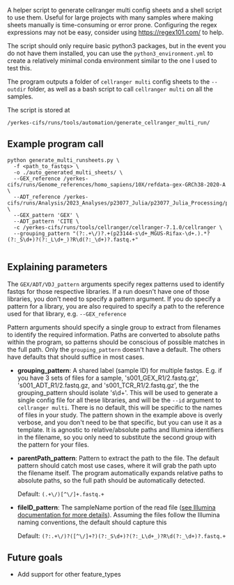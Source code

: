 A helper script to generate cellranger multi config sheets and a shell script to use them.
Useful for large projects with many samples where making sheets manually is time-consuming or error prone.
Configuring the regex expressions may not be easy, consider using https://regex101.com/ to help.

The script should only require basic python3 packages, but in the event you do not have them 
installed, you can use the `python3_environment.yml` to create a relatively minimal conda environment similar to the one
I used to test this.

The program outputs a folder of `cellranger multi` config sheets to the `--outdir` folder, as well
as a bash script to call `cellranger multi` on all the samples.

The script is stored at

`/yerkes-cifs/runs/tools/automation/generate_cellranger_multi_run/`

## Example program call
```
python generate_multi_runsheets.py \
  -f <path_to_fastqs> \
  -o ./auto_generated_multi_sheets/ \
  --GEX_reference /yerkes-cifs/runs/Genome_references/homo_sapiens/10X/refdata-gex-GRCh38-2020-A \
  --ADT_reference /yerkes-cifs/runs/Analysis/2023_Analyses/p23077_Julia/p23077_Julia_Processing/p23077_Julia_vdj_feature_ref.csv \
  --GEX_pattern 'GEX' \
  --ADT_pattern 'CITE \
  -c /yerkes-cifs/runs/tools/cellranger/cellranger-7.1.0/cellranger \
  --grouping_pattern "(?:.+\/)?.+(p23144-s\d+_MGUS-Rifax-\d+.).*?(?:_S\d+)?(?:_L\d+_)?R\d(?:_\d+)?.fastq.+" 
  
```

## Explaining parameters

The `GEX/ADT/VDJ_pattern` arguments specify regex patterns used to identify fastqs for those respective libraries. If a run doesn't have one of
those libraries, you don't need to specify a pattern argument. If you do specify a pattern for a library, you are also required to specify
a path to the reference used for that library, e.g. `--GEX_reference`

Pattern arguments should specify a single group to extract from filenames to identify the required information. Paths are converted to absolute paths within the program, so 
patterns should be conscious of possible matches in the full path. Only the `grouping_pattern` doesn't have a default. The others have defaults that should suffice in most cases.

* **grouping_pattern**: A shared label (sample ID) for multiple fastqs. E.g. if you have 3 sets of files for a sample, 's001_GEX_R1/2.fastq.gz', 's001_ADT_R1/2.fastq.gz, and 's001_TCR_R1/2.fastq.gz',
  the the grouping_pattern should isolate 's\d+'. This will be used to generate a single config file for all these libraries, and will be the `--id` argument to `cellranger multi`. 
  There is no default, this will be specific to the names of files in your study. The pattern shown in the example above is overly verbose, and you don't need to be that
  specific, but you can use it as a template. It is agnostic to relative/absolute paths and Illumina identifiers in the filename, so you only need to substitute the second group with
  the pattern for your files. 
* **parentPath_pattern**: Pattern to extract the path to the file. The default pattern should catch most use cases, where it will grab the path upto the filename itself. The program
  automatically expands relative paths to absolute paths, so the full path should be automatically detected. 
  
  Default: `(.+\/)[^\/]+.fastq.+`
* **fileID_pattern**: The sampleName portion of the read file ([see Illumina documentation for more details](https://support.illumina.com/help/BaseSpace_OLH_009008/Content/Source/Informatics/BS/NamingConvention_FASTQ-files-swBS.htm)). Assuming the files follow the Illumina naming conventions, the default should capture this
  
  Default: `(?:.+\/)?([^\/]+?)(?:_S\d+)?(?:_L\d+_)?R\d(?:_\d+)?.fastq.+` 

## Future goals
* Add support for other feature_types
